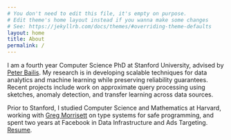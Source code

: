 ```yaml
---
# You don't need to edit this file, it's empty on purpose.
# Edit theme's home layout instead if you wanna make some changes
# See: https://jekyllrb.com/docs/themes/#overriding-theme-defaults
layout: home
title: About
permalink: /
---
```

I am a fourth year Computer Science PhD at Stanford University, advised by [Peter Bailis](http://www.bailis.org/).
My research is in developing scalable techniques for data analytics and machine learning while preserving reliability guarantees.
Recent projects include work on approximate query processing using sketches, anomaly detection, and transfer learning across data sources.

Prior to Stanford, I studied Computer Science and Mathematics at Harvard, 
working with [Greg Morrisett](http://www.cs.cornell.edu/~jgm/) on type systems for safe programming, 
and spent two years at Facebook in Data Infrastructure and Ads Targeting. [Resume](/assets/resumeWeb.pdf).